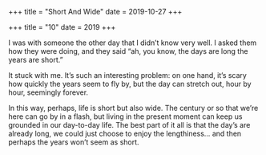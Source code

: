 +++
title = "Short And Wide"
date = 2019-10-27
+++

+++
title = "10"
date = 2019
+++

I was with someone the other day that I didn’t know very well. I asked them how they were doing, and they said “ah, you know, the days are long the years are short.”

It stuck with me. It’s such an interesting problem: on one hand, it’s scary how quickly the years seem to fly by, but the day can stretch out, hour by hour, seemingly forever. 

In this way, perhaps, life is short but also wide. The century or so that we’re here can go by in a flash, but living in the present moment can keep us grounded in our day-to-day life. The best part of it all is that the day’s are already long, we could just choose to enjoy the lengthiness… and then perhaps the years won’t seem as short.